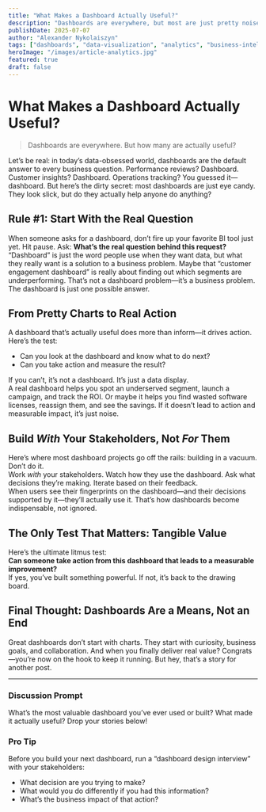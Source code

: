 ```yaml
---
title: "What Makes a Dashboard Actually Useful?"
description: "Dashboards are everywhere, but most are just pretty noise. Here’s how to build dashboards that drive real action and business value."
publishDate: 2025-07-07
author: "Alexander Nykolaiszyn"
tags: ["dashboards", "data-visualization", "analytics", "business-intelligence", "stakeholder-engagement", "data-strategy"]
heroImage: "/images/article-analytics.jpg"
featured: true
draft: false
---
```


# What Makes a Dashboard Actually Useful?

> Dashboards are everywhere. But how many are actually useful?

Let’s be real: in today’s data-obsessed world, dashboards are the default answer to every business question. Performance reviews? Dashboard. Customer insights? Dashboard. Operations tracking? You guessed it—dashboard. But here’s the dirty secret: most dashboards are just eye candy. They look slick, but do they actually help anyone do anything?

## Rule #1: Start With the Real Question

When someone asks for a dashboard, don’t fire up your favorite BI tool just yet. Hit pause. Ask: **What’s the real question behind this request?**  
“Dashboard” is just the word people use when they want data, but what they really want is a solution to a business problem. Maybe that “customer engagement dashboard” is really about finding out which segments are underperforming. That’s not a dashboard problem—it’s a business problem. The dashboard is just one possible answer.

## From Pretty Charts to Real Action

A dashboard that’s actually useful does more than inform—it drives action. Here’s the test:
- Can you look at the dashboard and know what to do next?
- Can you take action and measure the result?

If you can’t, it’s not a dashboard. It’s just a data display.  
A real dashboard helps you spot an underserved segment, launch a campaign, and track the ROI. Or maybe it helps you find wasted software licenses, reassign them, and see the savings. If it doesn’t lead to action and measurable impact, it’s just noise.

## Build *With* Your Stakeholders, Not *For* Them

Here’s where most dashboard projects go off the rails: building in a vacuum. Don’t do it.  
Work *with* your stakeholders. Watch how they use the dashboard. Ask what decisions they’re making. Iterate based on their feedback.  
When users see their fingerprints on the dashboard—and their decisions supported by it—they’ll actually use it. That’s how dashboards become indispensable, not ignored.

## The Only Test That Matters: Tangible Value

Here’s the ultimate litmus test:  
**Can someone take action from this dashboard that leads to a measurable improvement?**  
If yes, you’ve built something powerful. If not, it’s back to the drawing board.

## Final Thought: Dashboards Are a Means, Not an End

Great dashboards don’t start with charts. They start with curiosity, business goals, and collaboration. And when you finally deliver real value? Congrats—you’re now on the hook to keep it running. But hey, that’s a story for another post.

---

### Discussion Prompt

What’s the most valuable dashboard you’ve ever used or built? What made it actually useful? Drop your stories below!

### Pro Tip

Before you build your next dashboard, run a “dashboard design interview” with your stakeholders:
- What decision are you trying to make?
- What would you do differently if you had this information?
- What’s the business impact of that action? 